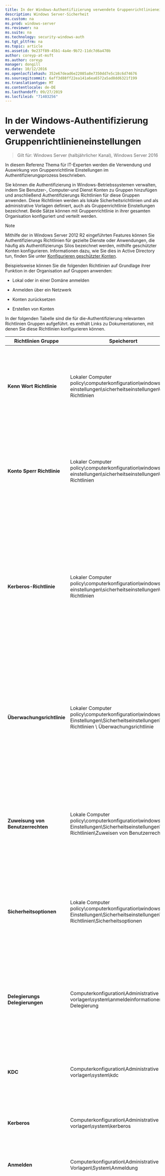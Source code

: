 ```yaml
---
title: In der Windows-Authentifizierung verwendete Gruppenrichtlinieneinstellungen
description: Windows Server-Sicherheit
ms.custom: na
ms.prod: windows-server
ms.reviewer: na
ms.suite: na
ms.technology: security-windows-auth
ms.tgt_pltfrm: na
ms.topic: article
ms.assetid: 9e237f89-45b1-4a4e-9b72-11dc7d6a470b
author: coreyp-at-msft
ms.author: coreyp
manager: dongill
ms.date: 10/12/2016
ms.openlocfilehash: 352e67dead6e22085a8e7350dd7e5c18c6d74676
ms.sourcegitcommit: 6aff3d88ff22ea141a6ea6572a5ad8dd6321f199
ms.translationtype: MT
ms.contentlocale: de-DE
ms.lasthandoff: 09/27/2019
ms.locfileid: "71403256"
---
```

# <a name="group-policy-settings-used-in-windows-authentication"></a>In der Windows-Authentifizierung verwendete Gruppenrichtlinieneinstellungen

>Gilt für: Windows Server (halbjährlicher Kanal), Windows Server 2016

In diesem Referenz Thema für IT-Experten werden die Verwendung und Auswirkung von Gruppenrichtlinie Einstellungen im Authentifizierungsprozess beschrieben.

Sie können die Authentifizierung in Windows-Betriebssystemen verwalten, indem Sie Benutzer-, Computer-und Dienst Konten zu Gruppen hinzufügen und anschließend Authentifizierungs Richtlinien für diese Gruppen anwenden. Diese Richtlinien werden als lokale Sicherheitsrichtlinien und als administrative Vorlagen definiert, auch als Gruppenrichtlinie Einstellungen bezeichnet. Beide Sätze können mit Gruppenrichtlinie in ihrer gesamten Organisation konfiguriert und verteilt werden.

> [!NOTE]
> Mithilfe der in Windows Server 2012 R2 eingeführten Features können Sie Authentifizierungs Richtlinien für gezielte Dienste oder Anwendungen, die häufig als Authentifizierungs Silos bezeichnet werden, mithilfe geschützter Konten konfigurieren. Informationen dazu, wie Sie dies in Active Directory tun, finden Sie unter [Konfigurieren geschützter Konten](how-to-configure-protected-accounts.md).

Beispielsweise können Sie die folgenden Richtlinien auf Grundlage ihrer Funktion in der Organisation auf Gruppen anwenden:

-   Lokal oder in einer Domäne anmelden

-   Anmelden über ein Netzwerk

-   Konten zurücksetzen

-   Erstellen von Konten

In der folgenden Tabelle sind die für die-Authentifizierung relevanten Richtlinien Gruppen aufgeführt. es enthält Links zu Dokumentationen, mit denen Sie diese Richtlinien konfigurieren können.

|Richtlinien Gruppe|Speicherort|Beschreibung|
|--------|------|--------|
|**Kenn Wort Richtlinie**|Lokaler Computer policy\computerkonfiguration\windows-einstellungen\sicherheitseinstellungen\konto Richtlinien|Kenn Wort Richtlinien beeinflussen die Merkmale und das Verhalten von Kenn Wörtern. Kenn Wort Richtlinien werden für Domänen Konten oder lokale Benutzerkonten verwendet. Sie bestimmen Einstellungen für Kenn Wörter, z. b. Erzwingung und Lebensdauer.<br /><br />Informationen zu bestimmten Einstellungen finden Sie unter Kenn [Wort Richtlinie](https://technet.microsoft.com/itpro/windows/keep-secure/password-policy).|
|**Konto Sperr Richtlinie**|Lokaler Computer policy\computerkonfiguration\windows-einstellungen\sicherheitseinstellungen\konto Richtlinien|Optionen für die Konto Sperrungs Richtlinie deaktivieren Sie Konten nach einer festgelegten Anzahl fehlerhafter Anmeldeversuche. Mithilfe dieser Optionen können Sie Versuche zum Unterbrechen von Kenn Wörtern erkennen und blockieren.<br /><br />Informationen zu den Optionen für die Konto Sperrungs Richtlinie finden Sie unter [Konto Sperr Richtlinie](https://technet.microsoft.com/itpro/windows/keep-secure/account-lockout-policy).|
|**Kerberos-Richtlinie**|Lokaler Computer policy\computerkonfiguration\windows-einstellungen\sicherheitseinstellungen\konto Richtlinien|Die Kerberos-bezogenen Einstellungen umfassen die Ticket Lebensdauer und Erzwingungs Regeln. Die Kerberos-Richtlinie gilt nicht für lokale Konto Datenbanken, da das Kerberos-Authentifizierungsprotokoll nicht verwendet wird, um lokale Konten zu authentifizieren. Aus diesem Grund können die Kerberos-Richtlinien Einstellungen nur mithilfe des standardmäßigen Domänen Gruppenrichtlinie Objekts (GPO) konfiguriert werden, wo es sich auf Domänen Anmeldungen auswirkt.<br /><br />Informationen zu Kerberos-Richtlinien Optionen für den Domänen Controller finden Sie unter [Kerberos-Richtlinie](https://technet.microsoft.com/itpro/windows/keep-secure/kerberos-policy).|
|**Überwachungsrichtlinie**|Lokaler Computer policy\computerkonfiguration\windows-Einstellungen\Sicherheitseinstellungen\Lokale Richtlinien \ Überwachungsrichtlinie|Mithilfe der Überwachungsrichtlinie können Sie den Zugriff auf Objekte, wie z. b. Dateien und Ordner, Steuern und verstehen sowie Benutzer-und Gruppenkonten sowie Benutzeranmeldungen und-Abrechnungen verwalten. Mit Überwachungs Richtlinien können die Kategorien von Ereignissen angegeben werden, die Sie überwachen möchten, die Größe und das Verhalten des Sicherheitsprotokolls festlegen und bestimmen, welche Objekte der Zugriff überwacht werden sollen und welche Art von Zugriff Sie überwachen möchten.<br /><br />|
|**Zuweisung von Benutzerrechten**|Lokale Computer policy\computerkonfiguration\windows-Einstellungen\Sicherheitseinstellungen\Lokale Richtlinien\Zuweisen von Benutzerrechten|Benutzerrechte werden in der Regel auf Basis der Sicherheitsgruppen zugewiesen, zu denen ein Benutzer gehört, z. b. Administratoren, Hauptbenutzer oder Benutzer. Die Richtlinien Einstellungen in dieser Kategorie werden in der Regel verwendet, um Berechtigungen für den Zugriff auf einen Computer basierend auf der Zugriffs-und Sicherheitsgruppen Mitgliedschaften zu erteilen oder zu verweigern.|
|**Sicherheitsoptionen**|Lokale Computer policy\computerkonfiguration\windows-Einstellungen\Sicherheitseinstellungen\Lokale Richtlinien\Sicherheitsoptionen|Zu den für die Authentifizierung relevanten Richtlinien gehören:<br /><br />-Geräte<br />-Domänen Controller<br />-Domänen Mitglied<br />-Interaktive Anmeldung<br />-Microsoft-Netzwerkserver<br />-Netzwerk Zugriff<br />-Netzwerksicherheit<br />-Wiederherstellungskonsole<br />-Herunterfahren<br /><br />|
|**Delegierungs Delegierungen**|Computerkonfiguration\Administrative vorlagen\system\anmeldeinformationen Delegierung|Bei der Delegierung von Anmelde Informationen handelt es sich um einen Mechanismus, mit dem lokale Anmelde Informationen auf anderen Systemen verwendet werden können, insbesondere Mitglieds Server und Domänen Controller innerhalb einer Domäne. Diese Einstellungen gelten für Anwendungen mithilfe des Credential Security Support Provider (SSP). Remotedesktopverbindung ist ein Beispiel.|
|**KDC**|Computerkonfiguration\Administrative vorlagen\system\kdc|Diese Richtlinien Einstellungen wirken sich darauf aus, wie die Schlüsselverteilungscenter (KDC), bei der es sich um einen Dienst auf dem Domänen Controller handelt, Kerberos-Authentifizierungsanforderungen verarbeitet.|
|**Kerberos**|Computerkonfiguration\Administrative vorlagen\system\kerberos|Diese Richtlinien Einstellungen beeinflussen, wie Kerberos für die Unterstützung von Ansprüchen, Kerberos armoring, Verbund Authentifizierung, Identifizierung von Proxy Servern und anderen Konfigurationen konfiguriert ist.|
|**Anmelden**|Computerkonfiguration\Administrative Vorlagen\System\Anmeldung|Mit diesen Richtlinien Einstellungen wird gesteuert, wie das System den Anmeldevorgang für Benutzer anzeigt.|
|**Anmelde Namen**|Computerkonfiguration\Administrative vorlagen\system\net-Anmeldung|Mit diesen Richtlinien Einstellungen wird gesteuert, wie das System Netzwerk Anmelde Anforderungen behandelt, einschließlich der Art des Domänen Controller-Locators.<br /><br />Weitere Informationen zur Funktionsweise des Domänen Controller-Locators in Replikations Prozesse finden Sie Untergrund Legendes zur [Replikation Zwischenstand Orten](https://technet.microsoft.com/library/cc771251.aspx).|
|**Biometrie**|Computerkonfiguration\Administrative Vorlagen\Windows-komponents\biometrie|Diese Richtlinien Einstellungen erlauben oder verweigern die Verwendung von Biometrie als Authentifizierungsmethode.<br /><br />Weitere Informationen zur Windows-Implementierung von Biometrie finden Sie unter Windows-Biometrieframework Übersicht.|
|**Anmelde Informationen-Benutzeroberfläche**|Computerkonfiguration\Administrative Vorlagen\Windows-komponents\benutzerbenutzerschnittstelle|Diese Richtlinien Einstellungen steuern, wie Anmelde Informationen zum Zeitpunkt des Eintrags verwaltet werden.|
|**Kenn Wort Synchronisierung**|Computerkonfiguration\Administrative Vorlagen\Windows-komponents\kenn Wort Synchronisierung|Mit diesen Richtlinien Einstellungen wird festgelegt, wie das System die Synchronisierung von Kenn Wörtern zwischen Windows-und UNIX-basierten Betriebssystemen verwaltet.<br /><br />Weitere Informationen finden Sie unter Kenn [Wort Synchronisierung](https://technet.microsoft.com/library/cc732609.aspx).|
|**Smartcard**|Computerkonfiguration\Administrative Vorlagen\Windows-komponents\smartcard|Mit diesen Richtlinien Einstellungen wird gesteuert, wie Smartcardanmeldungen vom System verwaltet werden.<br /><br />|
|**Windows-Anmelde Optionen**|Computerkonfiguration\Administrative Vorlagen\Windows-komponents\windows-Anmelde Optionen|Diese Richtlinien Einstellungen steuern, wann und wie Anmelde Chancen verfügbar sind.|
|**STRG + ALT + ENTF-Optionen**|Computerkonfiguration\Administrative Vorlagen\Windows-komponents\strg + ALT + ENTF-Optionen|Diese Richtlinien Einstellungen wirken sich auf die Darstellung von und den Zugriff auf Funktionen auf der Anmelde Benutzeroberfläche (sicherer Desktop) aus, z. b. Task-Manager und die Tastatursperre des Computers.|
|**Anmelden**|Computerkonfiguration\Administrative Vorlagen\Windows-komponents\logon|Mit diesen Richtlinien Einstellungen wird festgelegt, ob oder welche Prozesse ausgeführt werden können, wenn sich der Benutzer anmeldet.|

## <a name="see-also"></a>Siehe auch
[Windows-Authentifizierung: Technische Übersicht](windows-authentication-technical-overview.md)


